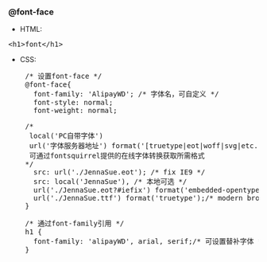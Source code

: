 ### @font-face

- HTML:
 <pre>&lt;h1&gt;font&lt;/h1&gt;</pre>
 
- CSS:
 <pre>
    /* 设置font-face */
    @font-face{
      font-family: 'AlipayWD'; /* 字体名，可自定义 */
      font-style: normal;
      font-weight: normal;
      
    /*
     local('PC自带字体')
     url('字体服务器地址') format('[truetype|eot|woff|svg|etc.]帮助浏览器识别')
     可通过fontsquirrel提供的在线字体转换获取所需格式
    */
      src: url('./JennaSue.eot'); /* fix IE9 */
      src: local('JennaSue'), /* 本地可选 */
      url('./JennaSue.eot?#iefix') format('embedded-opentype'), /* IE6-IE8 */
      url('./JennaSue.ttf') format('truetype');/* modern browsers, Android, iOS */
    }
    
    /* 通过font-family引用 */
    h1 {
      font-family: 'alipayWD', arial, serif;/* 可设置替补字体 */
    }
 </pre>